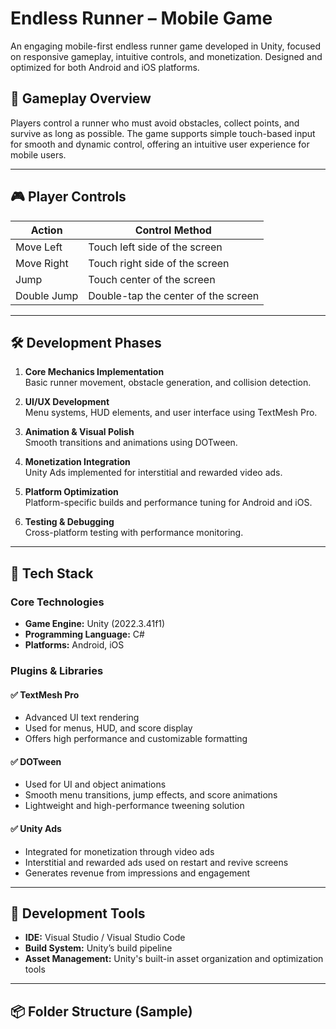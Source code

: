 # Endless Runner – Mobile Game

An engaging mobile-first endless runner game developed in Unity, focused on responsive gameplay, intuitive controls, and monetization. Designed and optimized for both Android and iOS platforms.

## 📱 Gameplay Overview

Players control a runner who must avoid obstacles, collect points, and survive as long as possible. The game supports simple touch-based input for smooth and dynamic control, offering an intuitive user experience for mobile users.

---

## 🎮 Player Controls

| Action           | Control Method                      |
|------------------|--------------------------------------|
| Move Left        | Touch left side of the screen        |
| Move Right       | Touch right side of the screen       |
| Jump             | Touch center of the screen           |
| Double Jump      | Double-tap the center of the screen  |

---

## 🛠️ Development Phases

1. **Core Mechanics Implementation**  
   Basic runner movement, obstacle generation, and collision detection.

2. **UI/UX Development**  
   Menu systems, HUD elements, and user interface using TextMesh Pro.

3. **Animation & Visual Polish**  
   Smooth transitions and animations using DOTween.

4. **Monetization Integration**  
   Unity Ads implemented for interstitial and rewarded video ads.

5. **Platform Optimization**  
   Platform-specific builds and performance tuning for Android and iOS.

6. **Testing & Debugging**  
   Cross-platform testing with performance monitoring.

---

## 🧰 Tech Stack

### Core Technologies

- **Game Engine:** Unity (2022.3.41f1)
- **Programming Language:** C#  
- **Platforms:** Android, iOS

### Plugins & Libraries

#### ✅ TextMesh Pro  
- Advanced UI text rendering  
- Used for menus, HUD, and score display  
- Offers high performance and customizable formatting

#### ✅ DOTween  
- Used for UI and object animations  
- Smooth menu transitions, jump effects, and score animations  
- Lightweight and high-performance tweening solution

#### ✅ Unity Ads  
- Integrated for monetization through video ads  
- Interstitial and rewarded ads used on restart and revive screens  
- Generates revenue from impressions and engagement

---

## 🔧 Development Tools

- **IDE:** Visual Studio / Visual Studio Code  
- **Build System:** Unity’s build pipeline  
- **Asset Management:** Unity's built-in asset organization and optimization tools

---

## 📦 Folder Structure (Sample)

